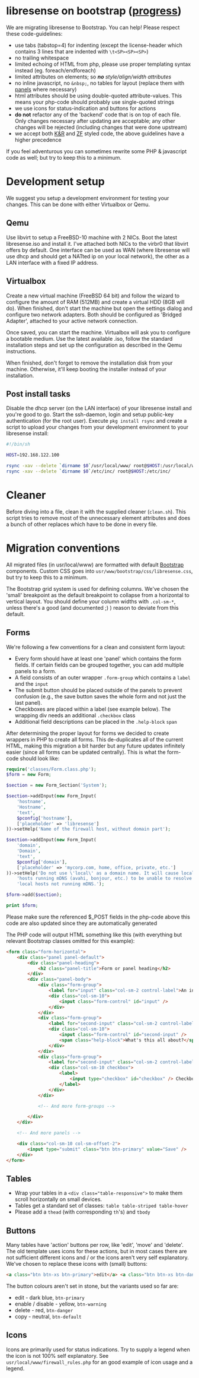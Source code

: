 libresense on bootstrap (<a href="https://github.com/SjonHortensius/libresense/blob/bootstrap/PROGRESS.md#php-file-status">progress</a>)
====================

We are migrating libresense to Bootstrap. You can help! Please respect these code-guidelines:

* use tabs (tabstop=4) for indenting (except the license-header which contains 3 lines that are indented with ```\t<SP><SP><SP>```)
* no trailing whitespace
* limited echoing of HTML from php, please use proper templating syntax instead (eg. foreach/endforeach)
* limited attributes on elements; so _**no** style/align/width attributes_
* no inline javascript, no ```&nbsp;```, no tables for layout (replace them with [panels](getbootstrap.com/components/#panels) where necessary)
* html attributes should be using double-quoted attribute-values. This means your php-code should probably use single-quoted strings
* we use icons for status-indication and buttons for actions
* **do not** refactor any of the 'backend' code that is on top of each file. Only changes necessary after updating are acceptable; any other changes will be rejected (including changes that were done upstream)
* we accept both [K&R](https://en.wikipedia.org/wiki/Indent_style#K.26R_style) and [ZF](http://framework.zend.com/manual/1.12/en/coding-standard.html) styled code, the above guidelines have a higher precedence

If you feel adventurous you can sometimes rewrite some PHP & javascript code as well; but try to keep this to a minimum.

# Development setup

We suggest you setup a development environment for testing your changes. This can be done with either Virtualbox or Qemu.

## Qemu

Use libvirt to setup a FreeBSD-10 machine with 2 NICs. Boot the latest libresense.iso and install it. I've attached both NICs to the virbr0 that libvirt offers by default. One interface can be used as WAN (where libresense will use dhcp and should get a NATted ip on your local network), the other as a LAN interface with a fixed IP address.

## Virtualbox

Create a new virtual machine (FreeBSD 64 bit) and follow the wizard to configure the amount of RAM (512MB) and create a virtual HDD (8GB will do). When finished, don't start the machine but open the settings dialog and configure two network adapters. Both should be configured as 'Bridged Adapter', attached to your active network connection.

Once saved, you can start the machine. Virtualbox will ask you to configure a bootable medium. Use the latest available .iso, follow the standard installation steps and set up the configuration as described in the Qemu instructions.

When finished, don't forget to remove the installation disk from your machine. Otherwise, it'll keep booting the installer instead of your installation.

## Post install tasks

Disable the dhcp server (on the LAN interface) of your libresense install and you're good to go. Start the ssh-daemon, login and setup public-key authentication (for the root user). Execute `pkg install rsync` and create a script to upload your changes from your development environment to your libresense install:

```bash
#!/bin/sh

HOST=192.168.122.100

rsync -xav --delete `dirname $0`/usr/local/www/ root@$HOST:/usr/local/www/
rsync -xav --delete `dirname $0`/etc/inc/ root@$HOST:/etc/inc/
```

# Cleaner

Before diving into a file, clean it with the supplied cleaner (`clean.sh`). This script tries to remove most of the unnecessary element attributes and does a bunch of other replaces which have to be done in every file.

# Migration conventions

All migrated files (in usr/local/www) are formatted with default [Bootstrap](http://getbootstrap.com/) components. Custom CSS goes into `usr/www/bootstrap/css/libresense.css`, but try to keep this to a minimum.

The Bootstrap grid system is used for defining columns. We've chosen the 'small' breakpoint as the default breakpoint to collapse from a horizontal to vertical layout. You should define your column widths with `.col-sm-*`, unless there's a good (and documented ;) ) reason to deviate from this default.

## Forms

We're following a few conventions for a clean and consistent form layout:

* Every form should have at least one 'panel' which contains the form fields. If certain fields can be grouped together, you can add multiple panels to a form.
* A field consists of an outer wrapper `.form-group` which contains a `label` and the `input`
* The submit button should be placed outside of the panels to prevent confusion (e.g., the save button saves the whole form and not just the last panel).
* Checkboxes are placed within a label (see example below). The wrapping div needs an additional `.checkbox` class
* Additional field descriptions can be placed in the `.help-block` `span`

After determining the proper layout for forms we decided to create wrappers in PHP to create all forms. This de-duplicates all of the current HTML, making this migration a bit harder but any future updates infinitely easier (since all forms can be updated centrally). This is what the form-code should look like:

```php
require('classes/Form.class.php');
$form = new Form;

$section = new Form_Section('System');

$section->addInput(new Form_Input(
	'hostname',
	'Hostname',
	'text',
	$pconfig['hostname'],
	['placeholder' => 'libresense']
))->setHelp('Name of the firewall host, without domain part');

$section->addInput(new Form_Input(
	'domain',
	'Domain',
	'text',
	$pconfig['domain'],
	['placeholder' => 'mycorp.com, home, office, private, etc.']
))->setHelp('Do not use \'local\' as a domain name. It will cause local '.
	'hosts running mDNS (avahi, bonjour, etc.) to be unable to resolve '.
	'local hosts not running mDNS.');

$form->add($section);

print $form;
```

Please make sure the referenced $_POST fields in the php-code above this code are also updated since they are automatically generated

The PHP code will output HTML something like this (with everything but relevant Bootstrap classes omitted for this example):

```html
<form class="form-horizontal">
	<div class="panel panel-default">
		<div class="panel-heading">
			<h2 class="panel-title">Form or panel heading</h2>
		</div>
		<div class="panel-body">
			<div class="form-group">
				<label for="input" class="col-sm-2 control-label">An input</label>
				<div class="col-sm-10">
					<input class="form-control" id="input" />
				</div>
			</div>
			<div class="form-group">
				<label for="second-input" class="col-sm-2 control-label">Second label</label>
				<div class="col-sm-10">
					<input class="form-control" id="second-input" />
					<span class="help-block">What's this all about?</span>
				</div>
			</div>
			<div class="form-group">
				<label for="second-input" class="col-sm-2 control-label">Checkbox</label>
				<div class="col-sm-10 checkbox">
					<label>
						<input type="checkbox" id="checkbox" /> Checkbox description
					</label>
				</div>
			</div>

			<!-- And more form-groups -->

		</div>
	</div>

	<!-- And more panels -->

	<div class="col-sm-10 col-sm-offset-2">
		<input type="submit" class="btn btn-primary" value="Save" />
	</div>
</form>
```

## Tables

* Wrap your tables in a `<div class="table-responsive">` to make them scroll horizontally on small devices.
* Tables get a standard set of classes: `table table-striped table-hover`
* Please add a `thead` (with corresponding `th`'s) and `tbody`

## Buttons

Many tables have 'action' buttons per row, like 'edit', 'move' and 'delete'. The old template uses icons for these actions, but in most cases there are not sufficient different icons and / or the icons aren't very self explanatory. We've chosen to replace these icons with (small) buttons:

```html
<a class="btn btn-xs btn-primary">edit</a> <a class="btn btn-xs btn-danger">delete</a>
```

The button colours aren't set in stone, but the variants used so far are:

* edit - dark blue, `btn-primary`
* enable / disable - yellow, `btn-warning`
* delete - red, `btn-danger`
* copy - neutral, `btn-default`

## Icons

Icons are primarily used for status indications. Try to supply a legend when the icon is not 100% self explanatory. See `usr/local/www/firewall_rules.php` for an good example of icon usage and a legend.
